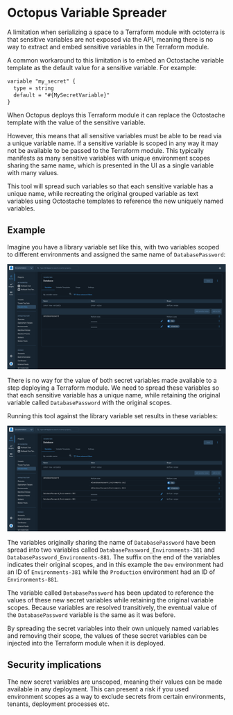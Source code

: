 # Octopus Variable Spreader

A limitation when serializing a space to a Terraform module with octoterra is that sensitive variables are not exposed via the API, meaning there is no way to extract and embed sensitive variables in the Terraform module. 

A common workaround to this limitation is to embed an Octostache variable template as the default value for a sensitive variable. For example:

```hcl
variable "my_secret" {
  type = string
  default = "#{MySecretVariable}"
}
```

When Octopus deploys this Terraform module it can replace the Octostache template with the value of the sensitive variable.

However, this means that all sensitive variables must be able to be read via a unique variable name. If a sensitive variable is scoped in any way it may not be available to be passed to the Terraform module. This typically manifests as many sensitive variables with unique environment scopes sharing the same name, which is presented in the UI as a single variable with many values.

This tool will spread such variables so that each sensitive variable has a unique name, while recreating the original grouped variable as text variables using Octostache templates to reference the new uniquely named variables.

## Example

Imagine you have a library variable set like this, with two variables scoped to different environments and assigned the same name of `DatabasePassword`:

![](example1.png)

There is no way for the value of both secret variables made available to a step deploying a Terraform module. We need to spread these variables so that each sensitive variable has a unique name, while retaining the original variable called `DatabasePassword` with the original scopes.

Running this tool against the library variable set results in these variables:

![](example2.png)

The variables originally sharing the name of `DatabasePassword` have been spread into two variables called `DatabasePassword_Environments-381` and `DatabasePassword_Environments-881`. The suffix on the end of the variables indicates their original scopes, and in this example the `Dev` environment had an ID of `Environments-381` while the `Production` environment had an ID of `Environments-881`.

The variable called `DatabasePassword` has been updated to reference the values of these new secret variables while retaining the original variable scopes. Because variables are resolved transitively, the eventual value of the `DatabasePassword` variable is the same as it was before.

By spreading the secret variables into their own uniquely named variables and removing their scope, the values of these secret variables can be injected into the Terraform module when it is deployed.

## Security implications

The new secret variables are unscoped, meaning their values can be made available in any deployment. This can present a risk if you used environment scopes as a way to exclude secrets from certain environments, tenants, deployment processes etc.